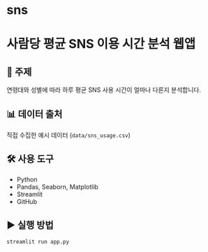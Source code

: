 # sns

# 사람당 평균 SNS 이용 시간 분석 웹앱

## 📌 주제
연령대와 성별에 따라 하루 평균 SNS 사용 시간이 얼마나 다른지 분석합니다.

## 📊 데이터 출처
직접 수집한 예시 데이터 (`data/sns_usage.csv`)

## 🛠️ 사용 도구
- Python
- Pandas, Seaborn, Matplotlib
- Streamlit
- GitHub

## ▶ 실행 방법
```bash
streamlit run app.py
